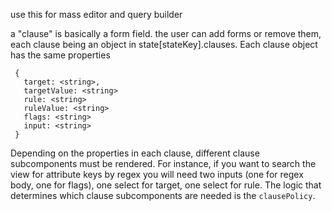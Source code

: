 use this for mass editor and query builder

a "clause" is basically a form field. the user can add forms or remove them, each clause being an object in state[stateKey].clauses. Each clause object has the same properties

```
 {
   target: <string>,
   targetValue: <string>
   rule: <string>
   ruleValue: <string>
   flags: <string>
   input: <string>
 }
```

Depending on the properties in each clause, different clause subcomponents must be rendered. For instance, if you want to search the view for attribute keys by regex you will need two inputs (one for regex body, one for flags), one select for target, one select for rule. The logic that determines which clause subcomponents are needed is the `clausePolicy`.